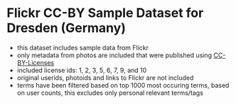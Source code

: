 # Flickr CC-BY Sample Dataset for Dresden (Germany)

* this dataset includes sample data from Flickr
* only metadata from photos are included that were published using [CC-BY-Licenses](https://www.flickr.com/services/api/flickr.photos.licenses.getInfo.html)
* included license ids: 1, 2, 3, 5, 6, 7, 9, and 10
* original userids, photoids and links to Flickr are not included
* terms have been filtered based on top 1000 most occuring terms, based on user counts,
  this excludes only personal relevant terms/tags